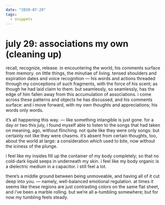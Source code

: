 ```yaml
---
date: "2019-07-29"
tags:
  - snippets
---
```

# july 29: associations my own (cleaning up)

recall, recognize, release. in encountering the world, his comments surface from memory. on little things, the minutiae of living. tensed shoulders and expiration dates and voice recognition — his words and actions threaded through my conceptions of such fragments, with the force of his scent; as though he had laid claim to them. but seamlessly, so seamlessly, has the edge of him fallen away from this accumulation of associations. i come across these patterns and objects he has discussed, and his comments surface: and i move forward, with my own thoughts and appreciations; his words only words.

it’s all happening this way. — like something intangible is just gone. for a day or two this july, i found myself able to listen to the songs that had taken on meaning, ago, without flinching. not quite like they were only songs: but certainly not like they were chasms. it’s absent from certain thoughts, too, about the world at large: a consideration which used to bite, now without the iciness of the plunge.

i feel like my insides fill up the container of my body completely; so that no cold-dark liquid seeps in underneath my skin. i feel like my body organic is a dielectric medium in a capacitor. i still feel a lot.

there’s a middle ground between being unmoveable, and having all of it cut deep into you. — namely, well-balanced emotional regulation. at times it seems like these regions are just contrasting colors on the same flat sheet, and i’ve been a marble rolling. but we’re all a-tumbling somewhere; but for now my tumbling feels steady.
